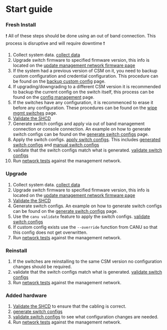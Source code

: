 # Start guide

### Fresh Install

:exclamation: All of these steps should be done using an out of band connection. This process is disruptive and will require downtime :exclamation:  

1. Collect system data. [collect data](collect_data.md)
1. Upgrade switch firmware to specified firmware version, this info is located on the  [update management network firmware page](update_management_network_firmware.md)
1. If the system had a previous version of CSM on it, you need to backup custom configuration and credential configuration.  This procedure can be found on the [backup custom config](backup_custom_config.md) page.
1. If upgrading/downgrading to a different CSM version it is recommended to backup the current config on the switch itself, this process can be found on the [config management](config_management.md) page. 
1. If the switches have any configuration, it is recommenced to erase it before any configuration.  These procedures can be found on the [wipe mgmt switches](wipe_mgmt_switches.md) page.
1. [Validate the SHCD](validate_shcd.md)
1. Generate switch configs and apply via out of band management connection or console connection.  An example on how to generate switch configs can be found on the [generate switch configs](generate_switch_configs.md) page.
1. Apply the switch configs. [apply switch configs](apply_switch_configs.md).  This includes [generated switch configs](generate_switch_configs.md) and [manual switch configs](manual_switch_config.md)
1. validate that the switch configs match what is generated.  [validate switch configs](validate_switch_configs.md)
1. Run [network tests](network_tests.md) against the management network.
### Upgrade

1. Collect system data. [collect data](collect_data.md)
1. Upgrade switch firmware to specified firmware version, this info is located on the  [update management network firmware page](update_management_network_firmware.md)
1. [Validate the SHCD](validate_shcd.md)
1. Generate switch configs.  An example on how to generate switch configs can be found on the [generate switch configs](generate_switch_configs.md) page.
1. Use the `canu validate` feature to apply the switch configs.  [validate switch configs](validate_switch_configs.md)
1. If custom config exists use the `--override` function from CANU so that this config does not get overwritten.
1. Run [network tests](network_tests.md) against the management network.

### Reinstall

1. If the switches are reinstalling to the same CSM version no configuration changes should be required.
1. validate that the switch configs match what is generated.  [validate switch configs](validate_switch_configs.md)
1. Run [network tests](network_tests.md) against the management network.

### Added hardware

1. [Validate the SHCD](validate_shcd.md) to ensure that the cabling is correct.
1. [generate switch configs](generate_switch_configs.md)
1. [validate switch configs](validate_switch_configs.md) to see what configuration changes are needed.
1. Run [network tests](network_tests.md) against the management network.